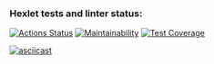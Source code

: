 ### Hexlet tests and linter status:
[![Actions Status](https://github.com/alexMAG576/java-project-71/actions/workflows/hexlet-check.yml/badge.svg)](https://github.com/alexMAG576/java-project-71/actions)
[![Maintainability](https://api.codeclimate.com/v1/badges/536a82e8c16d8b01d4c1/maintainability)](https://codeclimate.com/github/alexMAG576/java-project-71/maintainability)
[![Test Coverage](https://api.codeclimate.com/v1/badges/536a82e8c16d8b01d4c1/test_coverage)](https://codeclimate.com/github/alexMAG576/java-project-71/test_coverage)

[![asciicast](https://asciinema.org/a/8CGAIWhHadCphKgEdIMXPiVeQ)](https://asciinema.org/a/8CGAIWhHadCphKgEdIMXPiVeQ)